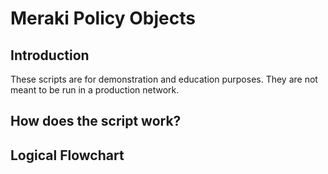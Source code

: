 # Meraki Policy Objects

## Introduction
These scripts are for demonstration and education purposes. They are not meant to be run in a production network. 

## How does the script work?

## Logical Flowchart